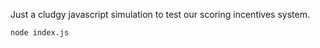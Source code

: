 Just a cludgy javascript simulation to test our scoring incentives system.

```shell
node index.js
```